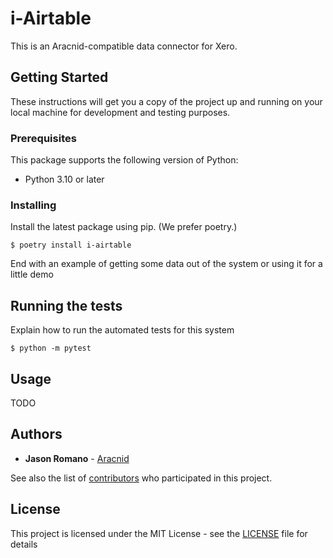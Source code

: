 # i-Airtable

This is an Aracnid-compatible data connector for Xero.

## Getting Started

These instructions will get you a copy of the project up and running on your local machine for development and testing purposes.

### Prerequisites

This package supports the following version of Python:

- Python 3.10 or later

### Installing

Install the latest package using pip. (We prefer poetry.)

```
$ poetry install i-airtable
```

End with an example of getting some data out of the system or using it for a little demo

## Running the tests

Explain how to run the automated tests for this system

```
$ python -m pytest
```

## Usage

TODO

## Authors

- **Jason Romano** - [Aracnid](https://github.com/aracnid)

See also the list of [contributors](https://github.com/aracnid/i-airtable/contributors) who participated in this project.

## License

This project is licensed under the MIT License - see the [LICENSE](LICENSE) file for details
